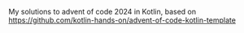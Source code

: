 My solutions to advent of code 2024 in Kotlin, based on https://github.com/kotlin-hands-on/advent-of-code-kotlin-template